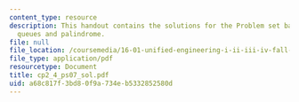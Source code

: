 ```yaml
---
content_type: resource
description: This handout contains the solutions for the Problem set based on stacks,
  queues and palindrome.
file: null
file_location: /coursemedia/16-01-unified-engineering-i-ii-iii-iv-fall-2005-spring-2006/a68c817f3bd80f9a734eb5332852580d_cp2_4_ps07_sol.pdf
file_type: application/pdf
resourcetype: Document
title: cp2_4_ps07_sol.pdf
uid: a68c817f-3bd8-0f9a-734e-b5332852580d
---
```


